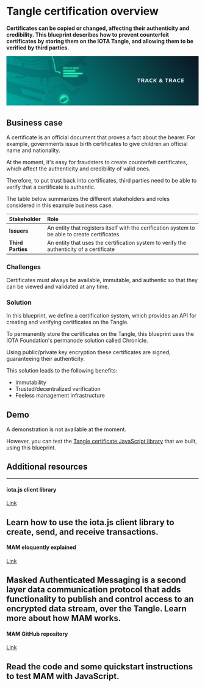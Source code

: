 # Tangle certification overview

**Certificates can be copied or changed, affecting their authenticity and credibility. This blueprint describes how to prevent counterfeit certificates by storing them on the IOTA Tangle, and allowing them to be verified by third parties.**

![Tangle certification](../images/track-and-trace-thumbnail.png)

## Business case

A certificate is an official document that proves a fact about the bearer. For example, governments issue birth certificates to give children an official name and nationality.

At the moment, it's easy for fraudsters to create counterfeit certificates, which affect the authenticity and credibility of valid ones.

Therefore, to put trust back into certificates, third parties need to be able to verify that a certificate is authentic.

The table below summarizes the different stakeholders and roles considered in this example business case.

| **Stakeholder**       | **Role** |
|:---------------|:--------|
| **Issuers** | An entity that registers itself with the cerification system to be able to create certificates  |
| **Third Parties**   | An entity that uses the certification system to verify the authenticity of a certificate |

### Challenges

Certificates must always be available, immutable, and authentic so that they can be viewed and validated at any time.

### Solution

In this blueprint, we define a certification system, which provides an API for creating and verifying certificates on the Tangle.

To permanently store the certificates on the Tangle, this blueprint uses the IOTA Foundation's permanode solution called Chronicle.

Using public/private key encryption these certificates are signed, guaranteeing their authenticity.

This solution leads to the following benefits: 

- Immutability
- Trusted/decentralized verification
- Feeless management infrastructure

## Demo

A demonstration is not available at the moment.

However, you can test the [Tangle certificate JavaScript library](root://utils/0.1/official/tangle-certificate/overview.md) that we built, using this blueprint.
 	 	 
## Additional resources

---------------
#### iota.js client library ####
[Link](root://client-libraries/0.1/getting-started/js-quickstart.md)

Learn how to use the iota.js client library to create, send, and receive transactions.
---
#### MAM eloquently explained ####
[Link](https://blog.iota.org/introducing-masked-authenticated-messaging-e55c1822d50e)

Masked Authenticated Messaging is a second layer data communication protocol that adds functionality to publish and control access to an encrypted data stream, over the Tangle. Learn more about how MAM works.
---
#### MAM GitHub repository ####
[Link](https://github.com/iotaledger/mam.client.js)

Read the code and some quickstart instructions to test MAM with JavaScript.
---------------

